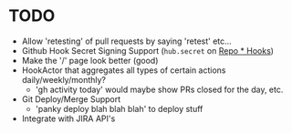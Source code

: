 # TODO

* Allow 'retesting' of pull requests by saying 'retest' etc...
* Github Hook Secret Signing Support (`hub.secret` on
    [Repo * Hooks](http://developer.github.com/v3/repos/hooks/))
* Make the '/' page look better (good)
* HookActor that aggregates all types of certain actions daily/weekly/monthly?
    - 'gh activity today' would maybe show PRs closed for the day, etc.
* Git Deploy/Merge Support
    - 'panky deploy blah blah blah' to deploy stuff
* Integrate with JIRA API's
